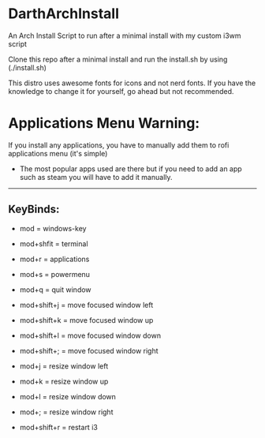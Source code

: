 # DarthArchInstall
An Arch Install Script to run after a minimal install with my custom i3wm script

Clone this repo after a minimal install and run the install.sh by using (./install.sh)

This distro uses awesome fonts for icons and not nerd fonts. If you have the knowledge to change it for yourself, go ahead but not recommended. 

Applications Menu Warning:
========================================
If you install any applications, you have to manually add them to rofi applications menu (it's simple)

* The most popular apps used are there but if you need to add an app such as steam you will have to add it manually.
----------------------------------------

KeyBinds:
----------------------------------------
- mod = windows-key

- mod+shfit = terminal
- mod+r = applications 
- mod+s = powermenu

- mod+q = quit window

- mod+shift+j = move focused window left
- mod+shift+k = move focused window up
- mod+shift+l = move focused window down
- mod+shift+; = move focused window right

- mod+j = resize window left
- mod+k = resize window up
- mod+l = resize window down
- mod+; = resize window right

- mod+shift+r = restart i3
